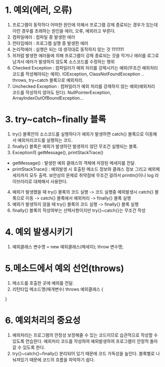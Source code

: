 # 1. 예외(에러, 오류)
1. 프로그램이 동작하다 어떠한 원인에 의해서 프로그램 강제 종료되는 경우가 있는데 이런 경우를 초래하는 원인을 에러, 오류, 예외라고 부른다.
2. 컴파일에러 : 컴파일 중 발생한 에러
3. 런타임에러 : 프로그램 실행 중 발생한 에러
4. 논리적에러 : 실행은 되는 데 생각대로 동작하지 않는 것
1111111
1. 위처럼 발생한 에러들에 의해 프로그램이 강제 종료되는 것을 막거나 에러를 로그로 남겨서 에러가 발생하지 않도록 소스코드를 수정하는 행위
2. Checked Exception : 컴파일러가 예외 처리를 강제시키는 예외(무조건 예외처리 코드를 작성해야되는 예외). IOException, ClassNotFoundException .. throws, try~catch 블록으로 예외처리.
3. Unchecked Exception : 컴파일러가 예외 처리를 강제하지 않는 예외(예외처리 코드를 작성하지 않아도 된다). NullPointerException, ArrayIndexOutOfBoundException...

# 3. try~catch~finally 블록
1. try{} 블록안의 소스코드를 실행하다가 예외가 발생하면
catch{} 블록으로 이동해서 예외처리코드를 실행하는 코드.
2. finally{} 블록은 예외가 발생하던 발생하지 않던 무조건
실행되는 블록.
3. Exception의 getMessage(), printStackTrace()
- getMessage() : 발생한 예외 클래스의 객체에 저장된 메세지를 전달.
- printStackTrace() : 예외발생 시 호출된 메소드 정보와 클래스 정보
                       그리고 예외메세지까지 모두 출력. 보안상의 문제로
                       취약점에 무조건 걸려서 println()이나 log 라이브러리로
                       대체해서 사용한다.
4. 예외가 발생했을 때
   try{} 블록의 코드 실행 
   -> 코드 실행중 예외발생시 catch{} 블록으로 이동
   -> catch{} 블록에서 예외처리 -> finally{} 블록 실행
5. 예외가 발생하지 않을 때 
   try{} 블록의 코드 실행 -> finally{} 블록 실행
6. finally{} 블록의 작성여부는 선택사항이지만 try{}~catch{}는 무조건 작성

# 4. 예외 발생시키기
1. 예외클래스 변수명 = new 예외클래스(메세지);
    throw 변수명;

# 5.메소드에서 예외 선언(throws)
1. 메소드를 호출한 곳에 예외를 전달.
2. 리턴타입 메소드명(매개변수) throws 예외클래스 {

}

# 6. 예외처리의 중요성
1. 예외처리는 프로그램의 안정성 보장해줄 수 있는 코드이므로
습관적으로 작성할 수 있도록 연습한다. 예외처리 코드를 작성하여
예외발생하여 프로그램이 안정적 돌아갈 수 있도록 한다.
2. try{}~catch{}~finally{} 분리되어 있기 때문에 코드 가독성을
높인다. 블록별로 나눠져있기 때문에 코드의 흐름을 파악하기 쉽다.